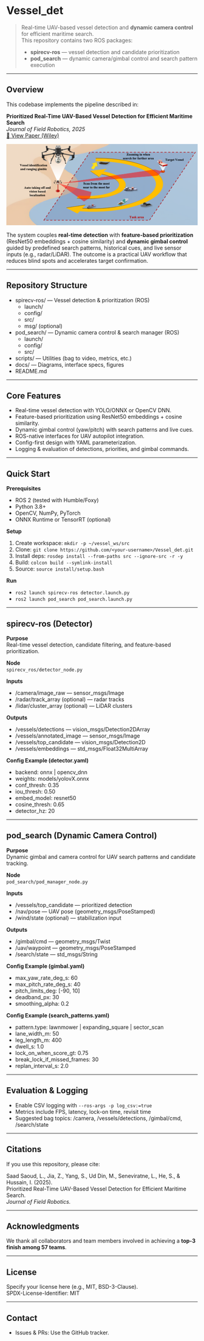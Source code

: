 # Vessel_det

> Real-time UAV-based vessel detection and **dynamic camera control** for efficient maritime search.  
> This repository contains two ROS packages:  
> - **spirecv-ros** — vessel detection and candidate prioritization  
> - **pod_search** — dynamic camera/gimbal control and search pattern execution  

---


## Overview
This codebase implements the pipeline described in:

**Prioritized Real-Time UAV-Based Vessel Detection for Efficient Maritime Search**  
*Journal of Field Robotics, 2025*  
[📄 View Paper (Wiley)](https://onlinelibrary.wiley.com/doi/abs/10.1002/rob.70048)  

![Main Figure](docs/concept_figure_of_search_process.png)


The system couples **real-time detection** with **feature-based prioritization** (ResNet50 embeddings + cosine similarity) and **dynamic gimbal control** guided by predefined search patterns, historical cues, and live sensor inputs (e.g., radar/LiDAR). The outcome is a practical UAV workflow that reduces blind spots and accelerates target confirmation.

---

## Repository Structure

- spirecv-ros/ — Vessel detection & prioritization (ROS)
  - launch/
  - config/
  - src/
  - msg/ (optional)
- pod_search/ — Dynamic camera control & search manager (ROS)
  - launch/
  - config/
  - src/
- scripts/ — Utilities (bag to video, metrics, etc.)
- docs/ — Diagrams, interface specs, figures
- README.md

---

## Core Features
- Real-time vessel detection with YOLO/ONNX or OpenCV DNN.  
- Feature-based prioritization using ResNet50 embeddings + cosine similarity.  
- Dynamic gimbal control (yaw/pitch) with search patterns and live cues.  
- ROS-native interfaces for UAV autopilot integration.  
- Config-first design with YAML parameterization.  
- Logging & evaluation of detections, priorities, and gimbal commands.  

---

## Quick Start

**Prerequisites**  
- ROS 2 (tested with Humble/Foxy)  
- Python 3.8+  
- OpenCV, NumPy, PyTorch  
- ONNX Runtime or TensorRT (optional)  

**Setup**  
1. Create workspace: `mkdir -p ~/vessel_ws/src`  
2. Clone: `git clone https://github.com/<your-username>/Vessel_det.git`  
3. Install deps: `rosdep install --from-paths src --ignore-src -r -y`  
4. Build: `colcon build --symlink-install`  
5. Source: `source install/setup.bash`  

**Run**  
- `ros2 launch spirecv-ros detector.launch.py`  
- `ros2 launch pod_search pod_search.launch.py`  

---

## spirecv-ros (Detector)

**Purpose**  
Real-time vessel detection, candidate filtering, and feature-based prioritization.  

**Node**  
`spirecv_ros/detector_node.py`  

**Inputs**  
- /camera/image_raw — sensor_msgs/Image  
- /radar/track_array (optional) — radar tracks  
- /lidar/cluster_array (optional) — LiDAR clusters  

**Outputs**  
- /vessels/detections — vision_msgs/Detection2DArray  
- /vessels/annotated_image — sensor_msgs/Image  
- /vessels/top_candidate — vision_msgs/Detection2D  
- /vessels/embeddings — std_msgs/Float32MultiArray  

**Config Example (detector.yaml)**  
- backend: onnx | opencv_dnn  
- weights: models/yolovX.onnx  
- conf_thresh: 0.35  
- iou_thresh: 0.50  
- embed_model: resnet50  
- cosine_thresh: 0.65  
- detector_hz: 20  

---

## pod_search (Dynamic Camera Control)

**Purpose**  
Dynamic gimbal and camera control for UAV search patterns and candidate tracking.  

**Node**  
`pod_search/pod_manager_node.py`  

**Inputs**  
- /vessels/top_candidate — prioritized detection  
- /nav/pose — UAV pose (geometry_msgs/PoseStamped)  
- /wind/state (optional) — stabilization input  

**Outputs**  
- /gimbal/cmd — geometry_msgs/Twist  
- /uav/waypoint — geometry_msgs/PoseStamped  
- /search/state — std_msgs/String  

**Config Example (gimbal.yaml)**  
- max_yaw_rate_deg_s: 60  
- max_pitch_rate_deg_s: 40  
- pitch_limits_deg: [-90, 10]  
- deadband_px: 30  
- smoothing_alpha: 0.2  

**Config Example (search_patterns.yaml)**  
- pattern.type: lawnmower | expanding_square | sector_scan  
- lane_width_m: 50  
- leg_length_m: 400  
- dwell_s: 1.0  
- lock_on_when_score_gt: 0.75  
- break_lock_if_missed_frames: 30  
- replan_interval_s: 2.0  

---

## Evaluation & Logging
- Enable CSV logging with `--ros-args -p log_csv:=true`  
- Metrics include FPS, latency, lock-on time, revisit time  
- Suggested bag topics: /camera, /vessels/detections, /gimbal/cmd, /search/state  

---

## Citations
If you use this repository, please cite:  

Saad Saoud, L., Jia, Z., Yang, S., Ud Din, M., Seneviratne, L., He, S., & Hussain, I. (2025).  
Prioritized Real-Time UAV-Based Vessel Detection for Efficient Maritime Search.  
*Journal of Field Robotics.*  

---

## Acknowledgments

We thank all collaborators and team members involved in achieving a **top-3 finish among 57 teams**.  

---

## License
Specify your license here (e.g., MIT, BSD-3-Clause).  
SPDX-License-Identifier: MIT  

---

## Contact

- Issues & PRs: Use the GitHub tracker.  
